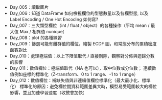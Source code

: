 - Day_005：讀取圖片
- Day_006：知道 DataFrame 如何檢視欄位的型態數量以及各欄型態, 以及 Label Encoding / One Hot Encoding 如何寫?
- Day_007：三大類型欄位（int / float / object）的各種操作（平均 mean / 最大值 Max / 相異值 nunique）
- Day_008：plot 的各種練習
- Day_009：篩選可能有離群值的欄位，繪製 ECDF 圖，和常態分布的累積密度函數對比
- Day_010：處理極端值：以上下限值取代 / 直接刪除，觀察對分佈與迴歸分數的影響
- Day_011：數值欄位：極端值取代（NA 也可以），取中位數或分位數；
           連續數值例如座標的標準化（Z-transform、0 to 1 range、-1 to 1 range）
- Day_012：數值欄位：補缺失值與非連續值欄位標準化（最大最小化、標準化）
           標準化的原因：避免欄位間資料範圍差異大時，模型易受範圍較大的欄位影響，並且加速學習速度（收斂會加快）
